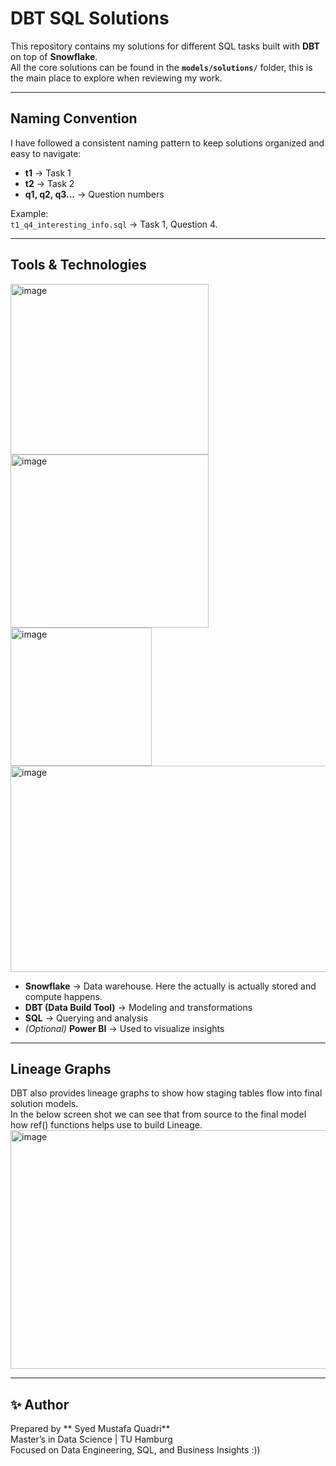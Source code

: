 #  DBT SQL Solutions

This repository contains my solutions for different SQL tasks built with **DBT** on top of **Snowflake**.  
All the core solutions can be found in the **`models/solutions/`** folder, this is the main place to explore when reviewing my work.

---

##  Naming Convention

I have followed a consistent naming pattern to keep solutions organized and easy to navigate:

- **t1** → Task 1  
- **t2** → Task 2  
- **q1, q2, q3...** → Question numbers  

Example:  
`t1_q4_interesting_info.sql` → Task 1, Question 4.

---

##  Tools & Technologies
<img width="317" height="273" alt="image" src="https://github.com/user-attachments/assets/f5ca7a92-22f8-41dc-be6e-9f75cd70977f" />
<img width="317" height="277" alt="image" src="https://github.com/user-attachments/assets/26c9c99b-bd0b-4313-a3e2-f6395a8afd58" />
<img width="226" height="221" alt="image" src="https://github.com/user-attachments/assets/4c0af9c6-f563-4b96-b4dc-bbb6ce877601" />
<img width="593" height="330" alt="image" src="https://github.com/user-attachments/assets/264519b7-b896-4da6-a625-d940633ee1d5" />

- **Snowflake** → Data warehouse. Here the actually is actually stored and compute happens.
- **DBT (Data Build Tool)** → Modeling and transformations  
- **SQL** → Querying and analysis  
- *(Optional)* **Power BI** → Used to visualize insights  

---

## Lineage Graphs

DBT also provides lineage graphs to show how staging tables flow into final solution models.  
In the below screen shot we can see that from source to the final model how ref() functions helps use to build Lineage.
<img width="1398" height="382" alt="image" src="https://github.com/user-attachments/assets/004fe786-22e3-4fdd-9de2-7d7ac3061a72" />

---

## ✨ Author

Prepared by ** Syed Mustafa Quadri**  
Master’s in Data Science | TU Hamburg  
Focused on Data Engineering, SQL, and Business Insights :))
